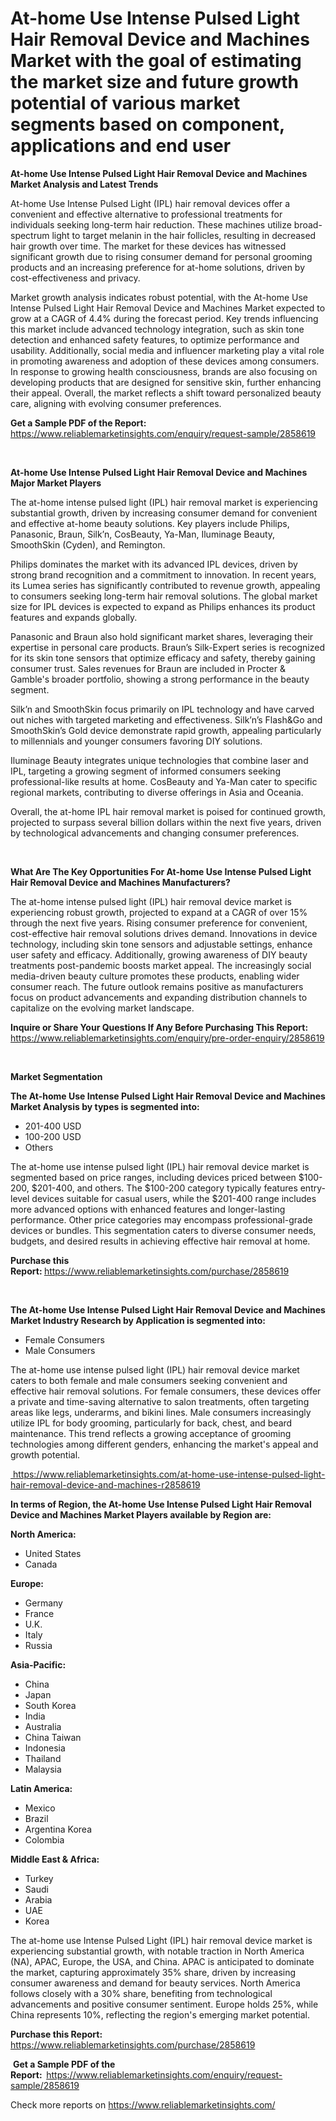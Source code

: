 <p><h1>At-home Use Intense Pulsed Light Hair Removal Device and Machines Market with the goal of estimating the market size and future growth potential of various market segments based on component, applications and end user</h1></p><p><strong>At-home Use Intense Pulsed Light Hair Removal Device and Machines Market Analysis and Latest Trends</strong></p>
<p><p>At-home Use Intense Pulsed Light (IPL) hair removal devices offer a convenient and effective alternative to professional treatments for individuals seeking long-term hair reduction. These machines utilize broad-spectrum light to target melanin in the hair follicles, resulting in decreased hair growth over time. The market for these devices has witnessed significant growth due to rising consumer demand for personal grooming products and an increasing preference for at-home solutions, driven by cost-effectiveness and privacy.</p><p>Market growth analysis indicates robust potential, with the At-home Use Intense Pulsed Light Hair Removal Device and Machines Market expected to grow at a CAGR of 4.4% during the forecast period. Key trends influencing this market include advanced technology integration, such as skin tone detection and enhanced safety features, to optimize performance and usability. Additionally, social media and influencer marketing play a vital role in promoting awareness and adoption of these devices among consumers. In response to growing health consciousness, brands are also focusing on developing products that are designed for sensitive skin, further enhancing their appeal. Overall, the market reflects a shift toward personalized beauty care, aligning with evolving consumer preferences.</p></p>
<p><strong>Get a Sample PDF of the Report:&nbsp;</strong> <a href="https://www.reliablemarketinsights.com/enquiry/request-sample/2858619?utm_campaign=2214&utm_medium=2&utm_source=Github&utm_content=ia&utm_term=12032025&utm_id=at-home-use-intense-pulsed-light-hair-removal-device-and-machines">https://www.reliablemarketinsights.com/enquiry/request-sample/2858619</a></p>
<p>&nbsp;</p>
<p><strong>At-home Use Intense Pulsed Light Hair Removal Device and Machines Major Market Players</strong></p>
<p><p>The at-home intense pulsed light (IPL) hair removal market is experiencing substantial growth, driven by increasing consumer demand for convenient and effective at-home beauty solutions. Key players include Philips, Panasonic, Braun, Silk’n, CosBeauty, Ya-Man, Iluminage Beauty, SmoothSkin (Cyden), and Remington.</p><p>Philips dominates the market with its advanced IPL devices, driven by strong brand recognition and a commitment to innovation. In recent years, its Lumea series has significantly contributed to revenue growth, appealing to consumers seeking long-term hair removal solutions. The global market size for IPL devices is expected to expand as Philips enhances its product features and expands globally.</p><p>Panasonic and Braun also hold significant market shares, leveraging their expertise in personal care products. Braun’s Silk-Expert series is recognized for its skin tone sensors that optimize efficacy and safety, thereby gaining consumer trust. Sales revenues for Braun are included in Procter & Gamble's broader portfolio, showing a strong performance in the beauty segment.</p><p>Silk’n and SmoothSkin focus primarily on IPL technology and have carved out niches with targeted marketing and effectiveness. Silk’n’s Flash&Go and SmoothSkin’s Gold device demonstrate rapid growth, appealing particularly to millennials and younger consumers favoring DIY solutions.</p><p>Iluminage Beauty integrates unique technologies that combine laser and IPL, targeting a growing segment of informed consumers seeking professional-like results at home. CosBeauty and Ya-Man cater to specific regional markets, contributing to diverse offerings in Asia and Oceania.</p><p>Overall, the at-home IPL hair removal market is poised for continued growth, projected to surpass several billion dollars within the next five years, driven by technological advancements and changing consumer preferences.</p></p>
<p>&nbsp;</p>
<p><strong>What Are The Key Opportunities For At-home Use Intense Pulsed Light Hair Removal Device and Machines Manufacturers?</strong></p>
<p><p>The at-home intense pulsed light (IPL) hair removal device market is experiencing robust growth, projected to expand at a CAGR of over 15% through the next five years. Rising consumer preference for convenient, cost-effective hair removal solutions drives demand. Innovations in device technology, including skin tone sensors and adjustable settings, enhance user safety and efficacy. Additionally, growing awareness of DIY beauty treatments post-pandemic boosts market appeal. The increasingly social media-driven beauty culture promotes these products, enabling wider consumer reach. The future outlook remains positive as manufacturers focus on product advancements and expanding distribution channels to capitalize on the evolving market landscape.</p></p>
<p><strong>Inquire or Share Your Questions If Any Before Purchasing This Report:</strong> <a href="https://www.reliablemarketinsights.com/enquiry/pre-order-enquiry/2858619?utm_campaign=2214&utm_medium=2&utm_source=Github&utm_content=ia&utm_term=12032025&utm_id=at-home-use-intense-pulsed-light-hair-removal-device-and-machines">https://www.reliablemarketinsights.com/enquiry/pre-order-enquiry/2858619</a></p>
<p>&nbsp;</p>
<p><strong>Market Segmentation</strong></p>
<p><strong>The At-home Use Intense Pulsed Light Hair Removal Device and Machines Market Analysis by types is segmented into:</strong></p>
<p><ul><li> 201-400 USD</li><li>100-200 USD</li><li>Others </li></ul></p>
<p><p>The at-home use intense pulsed light (IPL) hair removal device market is segmented based on price ranges, including devices priced between $100-200, $201-400, and others. The $100-200 category typically features entry-level devices suitable for casual users, while the $201-400 range includes more advanced options with enhanced features and longer-lasting performance. Other price categories may encompass professional-grade devices or bundles. This segmentation caters to diverse consumer needs, budgets, and desired results in achieving effective hair removal at home.</p></p>
<p><strong>Purchase this Report:&nbsp;</strong><a href="https://www.reliablemarketinsights.com/purchase/2858619?utm_campaign=2214&utm_medium=2&utm_source=Github&utm_content=ia&utm_term=12032025&utm_id=at-home-use-intense-pulsed-light-hair-removal-device-and-machines">https://www.reliablemarketinsights.com/purchase/2858619</a></p>
<p>&nbsp;</p>
<p><strong>The At-home Use Intense Pulsed Light Hair Removal Device and Machines Market Industry Research by Application is segmented into:</strong></p>
<p><ul><li> Female Consumers</li><li>Male Consumers </li></ul></p>
<p><p>The at-home use intense pulsed light (IPL) hair removal device market caters to both female and male consumers seeking convenient and effective hair removal solutions. For female consumers, these devices offer a private and time-saving alternative to salon treatments, often targeting areas like legs, underarms, and bikini lines. Male consumers increasingly utilize IPL for body grooming, particularly for back, chest, and beard maintenance. This trend reflects a growing acceptance of grooming technologies among different genders, enhancing the market's appeal and growth potential.</p></p>
<p><a href="https://www.reliablemarketinsights.com/at-home-use-intense-pulsed-light-hair-removal-device-and-machines-r2858619?utm_campaign=2214&utm_medium=2&utm_source=Github&utm_content=ia&utm_term=12032025&utm_id=at-home-use-intense-pulsed-light-hair-removal-device-and-machines">&nbsp;https://www.reliablemarketinsights.com/at-home-use-intense-pulsed-light-hair-removal-device-and-machines-r2858619</a></p>
<p><strong>In terms of Region, the At-home Use Intense Pulsed Light Hair Removal Device and Machines Market Players available by Region are:</strong></p>
<p>
    <p> <strong> North America: </strong>
        <ul>
            <li>United States</li>
            <li>Canada</li>
        </ul>
        </p> 
    <p> <strong> Europe: </strong>
        <ul>
            <li>Germany</li>
            <li>France</li>
            <li>U.K.</li>
            <li>Italy</li>
            <li>Russia</li>
        </ul>
        </p> 
    <p> <strong> Asia-Pacific: </strong>
        <ul>
            <li>China</li>
            <li>Japan</li>
            <li>South Korea</li>
            <li>India</li>
            <li>Australia</li>
            <li>China Taiwan</li>
            <li>Indonesia</li>
            <li>Thailand</li>
            <li>Malaysia</li>
        </ul>
        </p> 
    <p> <strong> Latin America: </strong>
        <ul>
            <li>Mexico</li>
            <li>Brazil</li>
            <li>Argentina Korea</li>
            <li>Colombia</li>
        </ul>
        </p> 
    <p> <strong> Middle East & Africa: </strong>
        <ul>
            <li>Turkey</li>
            <li>Saudi</li>
            <li>Arabia</li>
            <li>UAE</li>
            <li>Korea</li>
        </ul>
    </p>
    </p>
<p><p>The at-home use Intense Pulsed Light (IPL) hair removal device market is experiencing substantial growth, with notable traction in North America (NA), APAC, Europe, the USA, and China. APAC is anticipated to dominate the market, capturing approximately 35% share, driven by increasing consumer awareness and demand for beauty services. North America follows closely with a 30% share, benefiting from technological advancements and positive consumer sentiment. Europe holds 25%, while China represents 10%, reflecting the region's emerging market potential.</p></p>
<p><strong>Purchase this Report: </strong><a href="https://www.reliablemarketinsights.com/purchase/2858619?utm_campaign=2214&utm_medium=2&utm_source=Github&utm_content=ia&utm_term=12032025&utm_id=at-home-use-intense-pulsed-light-hair-removal-device-and-machines">https://www.reliablemarketinsights.com/purchase/2858619</a></p>
<p>&nbsp;<strong>Get a Sample PDF of the Report:&nbsp;&nbsp;</strong><a href="https://www.reliablemarketinsights.com/enquiry/request-sample/2858619?utm_campaign=2214&utm_medium=2&utm_source=Github&utm_content=ia&utm_term=12032025&utm_id=at-home-use-intense-pulsed-light-hair-removal-device-and-machines">https://www.reliablemarketinsights.com/enquiry/request-sample/2858619</a></p>
<p><strong></strong></p>
<p>Check more reports on <a href="https://www.reliablemarketinsights.com/?utm_campaign=2214&utm_medium=2&utm_source=Github&utm_content=ia&utm_term=12032025&utm_id=at-home-use-intense-pulsed-light-hair-removal-device-and-machines">https://www.reliablemarketinsights.com/</a></p>